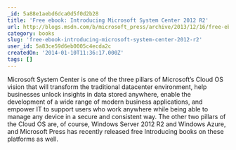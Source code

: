 ```yaml
---
_id: 5a88e1aebd6dca0d5f0d2b28
title: 'Free ebook: Introducing Microsoft System Center 2012 R2'
url: http://blogs.msdn.com/b/microsoft_press/archive/2013/12/16/free-ebook-introducing-microsoft-system-center-2012-r2.aspx
category: books
slug: 'free-ebook-introducing-microsoft-system-center-2012-r2'
user_id: 5a83ce59d6eb0005c4ecda2c
createdOn: '2014-01-10T11:36:17.000Z'
tags: []
---
```


Microsoft System Center is one of the three pillars of Microsoft’s Cloud OS vision that will transform the traditional datacenter environment, help businesses unlock insights in data stored anywhere, enable the development of a wide range of modern business applications, and empower IT to support users who work anywhere while being able to manage any device in a secure and consistent way. The other two pillars of the Cloud OS are, of course, Windows Server 2012 R2 and Windows Azure, and Microsoft Press has recently released free Introducing books on these platforms as well.
